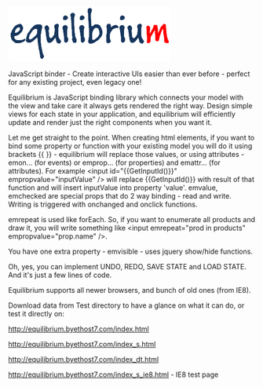 ![](image.png)

JavaScript binder - Create interactive UIs easier than ever before - perfect for any existing project,
even legacy one!

Equilibrium is JavaScript binding library which connects your model with the view and take care it
always gets rendered the right way. Design simple views for each state in your application, and 
equilibrium will efficiently update and render just the right components when you want it.

Let me get straight to the point. When creating html elements, if you want to bind some property
or function with your existing model you will do it using brackets {{ }} - equilibrium will replace
those values, or using attributes - emon... (for events) or emprop... (for properties) and emattr...
(for attributes). For example &lt;input id="{{GetInputId()}}" empropvalue="inputValue" /&gt;
will replace {{GetInputId()}} with result of that function and will insert inputValue into property
'value'. emvalue, emchecked are special props that do 2 way binding - read and write. Writing is 
triggered with onchanged and onclick functions. 

emrepeat is used like forEach. So, if you want to enumerate all products and draw it, you will write
something like &lt;input emrepeat="prod in products" empropvalue="prop.name" /&gt;.  

You have one extra property - emvisible - uses jquery show/hide functions.

Oh, yes, you can implement UNDO, REDO, SAVE STATE and LOAD STATE. And it's just a few lines of code.

Equilibrium supports all newer browsers, and bunch of old ones (from IE8).

Download data from Test directory to have a glance on what it can do, or test it directly on:

http://equilibrium.byethost7.com/index.html

http://equilibrium.byethost7.com/index_s.html

http://equilibrium.byethost7.com/index_dt.html

http://equilibrium.byethost7.com/index_s_ie8.html - IE8 test page
